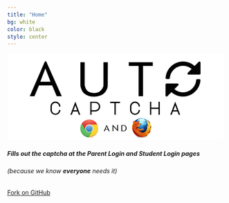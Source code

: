 ```yaml
---
title: "Home"
bg: white
color: black
style: center
---
```


![AutoCaptcha](img/banner.png)

##### Fills out the captcha at the Parent Login and Student Login pages

###### *(because we know **everyone** needs it)*

<span id="forkongithub">
  <a href="{{ site.source_link }}" class="bg-black">
    <i class="fa fa-code-fork"></i> Fork on GitHub
  </a>
</span>
